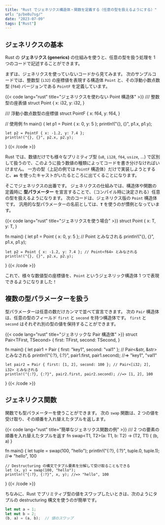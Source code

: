 ```yaml
---
title: "Rust でジェネリクス構造体・関数を定義する（任意の型を扱えるようにする）"
url: "p/be8u7sg/"
date: "2023-07-09"
tags: ["Rust"]
---
```


ジェネリクスの基本
----

Rust の __ジェネリクス (generics)__ の仕組みを使うと、任意の型を扱う処理を 1 つのコードで記述することができます。

まずは、ジェネリクスを使っていないコードから見てみます。
次のサンプルコードでは、整数型 (`i32`) の座標値を表現する構造体 `Point` と、その浮動小数点数型 (`f64`) バージョンである `PointF` を定義しています。

{{< code lang="rust" title="ジェネリクスを使わない Point 構造体" >}}
/// 整数型の座表値
struct Point {
    x: i32,
    y: i32,
}

/// 浮動小数点数型の座標値
struct PointF {
    x: f64,
    y: f64,
}

// 使用例
fn main() {
    let p1 = Point { x: 0, y: 5 };
    println!("{}, {}", p1.x, p1.y);

    let p2 = PointF { x: -1.2, y: 7.4 };
    println!("{}, {}", p2.x, p2.y);
}
{{< /code >}}

Rust では、数値だけでも様々なプリミティブ型 (`u8`, `i128`, `f64`, `usize`, ...) で区別して扱うので、このように扱う数値の種類によってコードを書き分けなければいけません。
一方の型（上記の例では `PointF` 構造体）だけで実装しようとすると、__`as`__ を使ったキャストがいたるところに出てくることになります。

そこでジェネリクスの出番です。
ジェネリクスの仕組みでは、構造体や関数の定義時に __型パラメーター__ を宣言することで、（コンパイル時に決定される）任意の型を扱えるようになります。
次のコードは、ジェネリクス版の `Point` 構造体です。
汎用的な型パラメーターの名前としては、__`T`__ を使うのが慣例となっています。

{{< code lang="rust" title="ジェネリクスを使う場合" >}}
struct Point<T> {
    x: T,
    y: T,
}

fn main() {
    let p1 = Point { x: 0, y: 5 }; // Point<i32> とみなされる
    println!("{}, {}", p1.x, p1.y);

    let p2 = Point { x: -1.2, y: 7.4 }; // Point<f64> とみなされる
    println!("{}, {}", p2.x, p2.y);
}
{{< /code >}}

これで、様々な数値型の座標値を、`Point` というジェネリック構造体 1 つで表現できるようになりました！


複数の型パラメーターを扱う
----

型パラメーターは任意の数だけカンマで並べて宣言できます。
次の `Pair` 構造体は、任意の型のフィールド `first` と `second` を持つ構造体です。
`first` と `second` はそれぞれ別の型の値を保持することができます。

{{< code lang="rust" title="ジェネリックな Pair 構造体" >}}
struct Pair<TFirst, TSecond> {
    first: TFirst,
    second: TSecond,
}

fn main() {
    let pair1 = Pair { first: "key1", second: "val1" }; // Pair<&str, &str> とみなされる
    println!("{:?}, {:?}", pair1.first, pair1.second); //=> "key1", "val1"

    let pair2 = Pair { first: [1, 2], second: 100 }; // Pair<[i32; 2], i32> とみなされる
    println!("{:?}, {:?}", pair2.first, pair2.second); //=> [1, 2], 100
}
{{< /code >}}


ジェネリクス関数
----

関数でも型パラメーターを使うことができます。
次の `swap` 関数は、2 つの値を受け取り、その順番を入れ替えたタプルを返します。

{{< code lang="rust" title="簡単なジェネリクス関数の例" >}}
/// 2 つの要素の順番を入れ替えたタプルを返す
fn swap<T1, T2>(a: T1, b: T2) -> (T2, T1) {
    (b, a)
}

fn main() {
    let tuple = swap(100, "hello");
    println!("{:?}, {:?}", tuple.0, tuple.1); //=> "hello", 100

    // Destructuring の構文でタプル要素を分解して受け取ることもできる
    let (x, y) = swap(100, "hello");
    println!("{:?}, {:?}", x, y); //=> "hello", 100
}
{{< /code >}}

ちなみに、Rust でプリミティブ型の値をスワップしたいときは、次のようにタプルの destructuring 構文を使うのが簡単です。

```rust
let mut a = 1;
let mut b = 2;
(b, a) = (a, b);  // 値のスワップ
```

